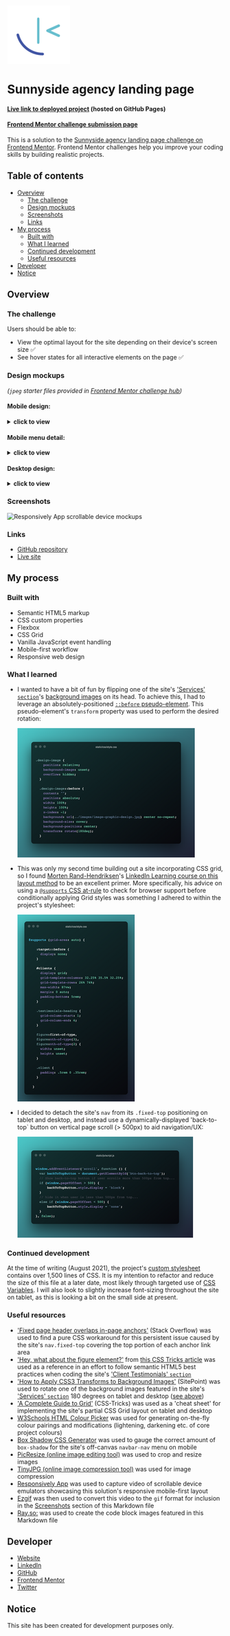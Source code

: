 [![Frontend Mentor logo](docs/images/screenshots/logo-frontend-mentor.png)](https://t.co/9kqv7Vpy2s?amp=1)

# Sunnyside agency landing page

#### [Live link to deployed project](https://loosenthedark.github.io/frontend-mentor_sunnyside-agency-landing-page) (hosted on GitHub Pages)

#### [Frontend Mentor challenge submission page](https://www.frontendmentor.io/solutions/fullyresponsive-landing-page-made-using-css-flexbox-and-grid-SPP5JREpB)

This is a solution to the [Sunnyside agency landing page challenge on Frontend Mentor](https://www.frontendmentor.io/challenges/sunnyside-agency-landing-page-7yVs3B6ef). Frontend Mentor challenges help you improve your coding skills by building realistic projects.

## Table of contents

- [Overview](#overview)
  - [The challenge](#the-challenge)
  - [Design mockups](#design-mockups)
  - [Screenshots](#screenshots)
  - [Links](#links)
- [My process](#my-process)
  - [Built with](#built-with)
  - [What I learned](#what-i-learned)
  - [Continued development](#continued-development)
  - [Useful resources](#useful-resources)
- [Developer](#developer)
- [Notice](#notice)

## Overview

### The challenge

Users should be able to:

- View the optimal layout for the site depending on their device's screen size ✅
- See hover states for all interactive elements on the page ✅

### Design mockups

_(`jpeg` starter files provided in [Frontend Mentor challenge hub](https://www.frontendmentor.io/challenges/sunnyside-agency-landing-page-7yVs3B6ef/hub/fullyresponsive-landing-page-made-using-css-flexbox-and-grid-SPP5JREpB))_

#### Mobile design:
<details>
  <summary>
  <b>click to view</b>
  </summary>

![Sunnyside agency landing page mobile design mockup](docs/design-mockups/mobile-design.jpg)
</details>

#### Mobile menu detail:
<details>
  <summary>
  <b>click to view</b>
  </summary>

![Sunnyside agency landing page mobile menu detail mockup](docs/design-mockups/mobile-menu.jpg)
</details>

#### Desktop design:
<details>
  <summary>
  <b>click to view</b>
  </summary>

![Sunnyside agency landing page desktop design mockup](docs/design-mockups/desktop-design.jpg)
</details>

### Screenshots

![Responsively App scrollable device mockups](docs/images/screenshots/responsively-sunnyside-agency-landing-page-solution.gif)

### Links

- [GitHub repository](https://github.com/loosenthedark/frontend-mentor_sunnyside-agency-landing-page)
- [Live site](https://loosenthedark.github.io/frontend-mentor_sunnyside-agency-landing-page)

## My process

### Built with

- Semantic HTML5 markup
- CSS custom properties
- Flexbox
- CSS Grid
- Vanilla JavaScript event handling
- Mobile-first workflow
- Responsive web design

### What I learned

- I wanted to have a bit of fun by flipping one of the site's ['Services' `section`](https://loosenthedark.github.io/frontend-mentor_sunnyside-agency-landing-page/#services)'s [background images](static/images/image-graphic-design.jpg) on its head. To achieve this, I had to leverage an absolutely-positioned [`::before` pseudo-element](https://developer.mozilla.org/en-US/docs/Web/CSS/::before). This pseudo-element's `transform` property was used to perform the desired rotation:

  ![](docs/images/screenshots/background-image-rotation-css-snippet.png)

- This was only my second time building out a site incorporating CSS grid, so I found [Morten Rand-Hendriksen](https://twitter.com/mor10)'s [LinkedIn Learning course on this layout method](https://www.linkedin.com/learning/css-advanced-layouts-with-grid) to be an excellent primer. More specifically, his advice on using a [`@supports` CSS at-rule](https://developer.mozilla.org/en-US/docs/Web/CSS/@supports) to check for browser support before conditionally applying Grid styles was something I adhered to within the project's stylesheet:

  ![](docs/images/screenshots/grid-browser-support-check-css-snippet.png)

- I decided to detach the site's `nav` from its `.fixed-top` positioning on tablet and desktop, and instead use a dynamically-displayed 'back-to-top` button on vertical page scroll (> 500px) to aid navigation/UX:

  ![](docs/images/screenshots/btn-back-to-top-js-snippet.png)

### Continued development

At the time of writing (August 2021), the project's [custom stylesheet](static/css/style.css) contains over 1,500 lines of CSS. It is my intention to refactor and reduce the size of this file at a later date, most likely through targeted use of [CSS Variables](https://www.w3schools.com/css/css3_variables.asp). I will also look to slightly increase font-sizing throughout the site on tablet, as this is looking a bit on the small side at present.

### Useful resources

- ['Fixed page header overlaps in-page anchors'](https://stackoverflow.com/questions/4086107/fixed-page-header-overlaps-in-page-anchors) (Stack Overflow) was used to find a pure CSS workaround for this persistent issue caused by the site's `nav.fixed-top` covering the top portion of each anchor link area
- ['Hey, what about the figure element?'](https://css-tricks.com/quoting-in-html-quotations-citations-and-blockquotes/#hey-what-about-the-figure-element) from [this CSS Tricks article](https://css-tricks.com/quoting-in-html-quotations-citations-and-blockquotes/) was used as a reference in an effort to follow semantic HTML5 best practices when coding the site's ['Client Testimonials' `section`](https://loosenthedark.github.io/frontend-mentor_sunnyside-agency-landing-page/#clients)
- ['How to Apply CSS3 Transforms to Background Images'](https://www.sitepoint.com/css3-transform-background-image/) (SitePoint) was used to rotate one of the background images featured in the site's ['Services' `section`](https://loosenthedark.github.io/frontend-mentor_sunnyside-agency-landing-page/#services) 180 degrees on tablet and desktop ([see above](#what-i-learned))
- ['A Complete Guide to Grid'](https://css-tricks.com/snippets/css/complete-guide-grid/) (CSS-Tricks) was used as a 'cheat sheet' for implementing the site's partial CSS Grid layout on tablet and desktop
- [W3Schools HTML Colour Picker](https://www.w3schools.com/colors/colors_picker.asp) was used for generating on-the-fly colour pairings and modifications (lightening, darkening etc. of core project colours)
- [Box Shadow CSS Generator](https://cssgenerator.org/box-shadow-css-generator.html) was used to gauge the correct amount of `box-shadow` for the site's off-canvas `navbar-nav` menu on mobile
- [PicResize (online image editing tool)](https://picresize.com/) was used to crop and resize images
- [TinyJPG (online image compression tool)](https://tinyjpg.com/) was used for image compression
- [Responsively App](https://responsively.app/) was used to capture video of scrollable device emulators showcasing this solution's responsive mobile-first layout
- [Ezgif](https://ezgif.com/) was then used to convert this video to the `gif` format for inclusion in the [Screenshots](#screenshots) section of this Markdown file
- [Ray.so:](https://ray.so/) was used to create the code block images featured in this Markdown file

## Developer

- [Website](https://loosenthedark.tech/)
- [LinkedIn](https://www.linkedin.com/in/paulharrington05/)
- [GitHub](https://github.com/loosenthedark)
- [Frontend Mentor](https://www.frontendmentor.io/profile/loosenthedark)
- [Twitter](https://twitter.com/loosenthedark)

## Notice

This site has been created for development purposes only.